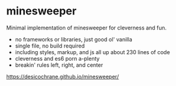 # minesweeper

Minimal implementation of minesweeper for cleverness and fun.

- no frameworks or libraries, just good ol' vanilla
- single file, no build required
- including styles, markup, and js all up about 230 lines of code
- cleverness and es6 porn a-plenty
- breakin' rules left, right, and center

https://desicochrane.github.io/minesweeper/


